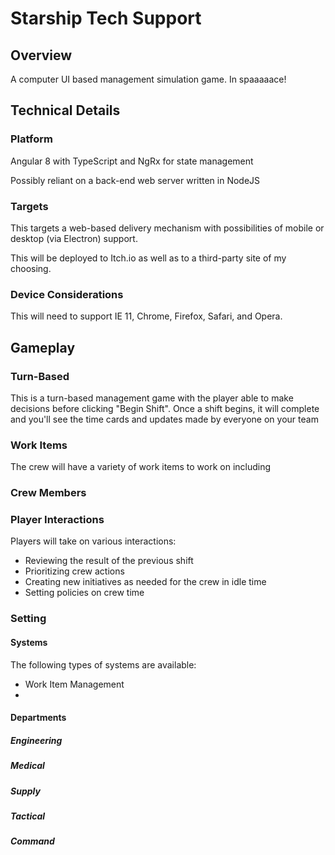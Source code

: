 # Starship Tech Support

## Overview

A computer UI based management simulation game. In spaaaaace!

## Technical Details

### Platform

Angular 8 with TypeScript and NgRx for state management

Possibly reliant on a back-end web server written in NodeJS

### Targets

This targets a web-based delivery mechanism with possibilities of mobile or desktop (via Electron) support.

This will be deployed to Itch.io as well as to a third-party site of my choosing.

### Device Considerations

This will need to support IE 11, Chrome, Firefox, Safari, and Opera.

## Gameplay

### Turn-Based

This is a turn-based management game with the player able to make decisions before clicking "Begin Shift". Once a shift begins, it will complete and you'll see the time cards and updates made by everyone on your team

### Work Items

The crew will have a variety of work items to work on including

### Crew Members

### Player Interactions

Players will take on various interactions:

- Reviewing the result of the previous shift
- Prioritizing crew actions
- Creating new initiatives as needed for the crew in idle time
- Setting policies on crew time

### Setting

#### Systems

The following types of systems are available:

- Work Item Management
- 

#### Departments

##### Engineering

##### Medical

##### Supply

##### Tactical

##### Command
